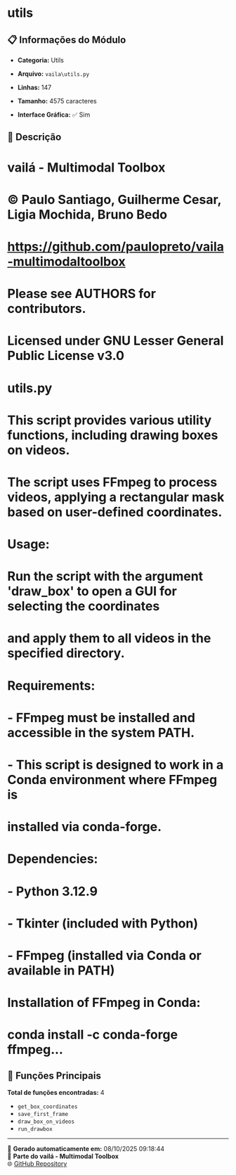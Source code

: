 # utils

## 📋 Informações do Módulo

- **Categoria:** Utils
- **Arquivo:** `vaila\utils.py`
- **Linhas:** 147
- **Tamanho:** 4575 caracteres


- **Interface Gráfica:** ✅ Sim

## 📖 Descrição


# vailá - Multimodal Toolbox
# © Paulo Santiago, Guilherme Cesar, Ligia Mochida, Bruno Bedo
# https://github.com/paulopreto/vaila-multimodaltoolbox
# Please see AUTHORS for contributors.
#
# Licensed under GNU Lesser General Public License v3.0
#
# utils.py
# This script provides various utility functions, including drawing boxes on videos.
# The script uses FFmpeg to process videos, applying a rectangular mask based on user-defined coordinates.
#
# Usage:
# Run the script with the argument 'draw_box' to open a GUI for selecting the coordinates
# and apply them to all videos in the specified directory.
#
# Requirements:
# - FFmpeg must be installed and accessible in the system PATH.
# - This script is designed to work in a Conda environment where FFmpeg is
#   installed via conda-forge.
#
# Dependencies:
# - Python 3.12.9
# - Tkinter (included with Python)
# - FFmpeg (installed via Conda or available in PATH)
#
# Installation of FFmpeg in Conda:
#   conda install -c conda-forge ffmpeg...

## 🔧 Funções Principais

**Total de funções encontradas:** 4

- `get_box_coordinates`
- `save_first_frame`
- `draw_box_on_videos`
- `run_drawbox`




---

📅 **Gerado automaticamente em:** 08/10/2025 09:18:44  
🔗 **Parte do vailá - Multimodal Toolbox**  
🌐 [GitHub Repository](https://github.com/vaila-multimodaltoolbox/vaila)
